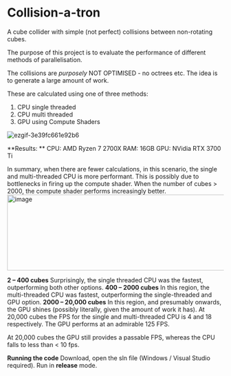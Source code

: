 # Collision-a-tron
A cube collider with simple (not perfect) collisions between non-rotating cubes.  

The purpose of this project is to evaluate the performance of different methods of parallelisation. 

The collisions are *purposely* NOT OPTIMISED - no octrees etc. The idea is to generate a large amount of work.   

These are calculated using one of three methods: 

1. CPU single threaded
2. CPU multi threaded 
3. GPU using Compute Shaders

![ezgif-3e39fc661e92b6](https://github.com/user-attachments/assets/f2174e71-826d-4ffd-9fea-5952f049b22c)

**Results: **
CPU: AMD Ryzen 7 2700X
RAM: 16GB
GPU: NVidia RTX 3700 Ti

In summary, when there are fewer calculations, in this scenario, the single and multi-threaded CPU is more performant. This is possibly due to bottlenecks in firing up the compute shader. When the number of cubes > 2000, the compute shader performs increasingly better. 
<img width="647" height="176" alt="image" src="https://github.com/user-attachments/assets/7d3beb4e-5f61-49e5-83c3-6ba9f99ceb82" />

**2 – 400 cubes**
Surprisingly, the single threaded CPU was the fastest, outperforming both other options.
**400 – 2000 cubes**
In this region, the multi-threaded CPU was fastest, outperforming the single-threaded and GPU option. 
**2000 – 20,000 cubes**
In this region, and presumably onwards, the GPU shines (possibly literally, given the amount of work it has). At 20,000 cubes the FPS for the single and multi-threaded CPU is 4 and 18 respectively. The GPU performs at an admirable 125 FPS. 

At 20,000 cubes the GPU still provides a passable FPS, whereas the CPU falls to less than < 10 fps. 

**Running the code**
Download, open the sln file (Windows / Visual Studio required). Run in **release** mode. 
